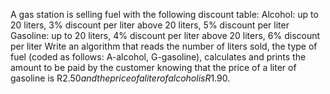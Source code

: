 A gas station is selling fuel with the following discount table:
Alcohol:
up to 20 liters, 3% discount per liter
above 20 liters, 5% discount per liter
Gasoline:
up to 20 liters, 4% discount per liter
above 20 liters, 6% discount per liter Write an algorithm that reads the number of liters sold, the type of fuel (coded as follows: A-alcohol, G-gasoline), calculates and prints the amount to be paid by the customer knowing that the price of a liter of gasoline is R$2.50 and the price of a liter of alcohol is R$1.90.